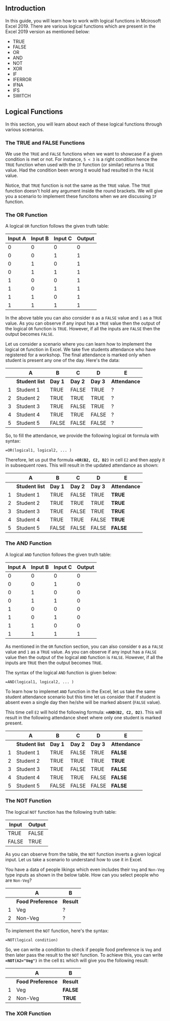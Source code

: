 ## Introduction
In this guide, you will learn how to work with logical functions in Mcirosoft Excel 2019. There are various logical functions which are present in the Excel 2019 version as mentioned below:

- TRUE
- FALSE
- OR
- AND
- NOT
- XOR
- IF  
- IFERROR 
- IFNA 
- IFS
- SWITCH 

## Logical Functions
In this section, you will learn about each of these logical functions through various scenarios.

### The TRUE and FALSE Functions
We use the `TRUE` and `FALSE` functions when we want to showcase if a given condition is met or not. For instance, `5 < 3` is a right condition hence the `TRUE` function when used with the `IF` function (or similar) returns a `TRUE` value. Had the condition been wrong it would had resulted in the `FALSE` value.

Notice, that `TRUE` function is not the same as the `TRUE` value. The `TRUE` function doesn't hold any argument inside the round brackets.
We will give you a scenario to implement these funcitons when we are discussing `IF` function.

### The OR Function
A logical `OR` function follows the given truth table:


| Input A | Input B | Input C | Output |
| --- | --- | --- | --- |
| 0 | 0 | 0 | 0 |
| 0 | 0 | 1 | 1 |
| 0 | 1 | 0 | 1 |
| 0 | 1 | 1 | 1 |
| 1 | 0 | 0 | 1 |
| 1 | 0 | 1 | 1 |
| 1 | 1 | 0 | 1 |
| 1 | 1 | 1 | 1 |

In the above table you can also consider `0` as a `FALSE` value and `1` as a `TRUE` value. As you can observe if any input has a `TRUE` value then the output of the logical `OR` function is `TRUE`. However, if all the inputs are `FALSE` then the output becomes `FALSE`. 

Let us consider a scenario where you can learn how to implement the logical `OR` function in Excel. We take five students attendance who have registered for a workshop. The final attendance is marked only when student is present any one of the day. Here's the data:

| | A | B | C | D | E |
| --- | --- | --- | --- | --- | --- |
| | **Student list** | **Day 1** | **Day 2** | **Day 3** | **Attendance** |
| 1 | Student 1    | TRUE  | FALSE | TRUE  | ? |
| 2 | Student 2    | TRUE  | TRUE  | TRUE  | ? |
| 3 | Student 3    | TRUE  | FALSE | TRUE  | ? |
| 4 | Student 4    | TRUE  | TRUE  | FALSE | ? |
| 5 | Student 5    | FALSE | FALSE | FALSE | ? |

So, to fill the attendance, we provide the following logical `OR` formula with syntax:


```
=OR(logical1, logical2, ... )
```

Therefore, let us put the formula **`=OR(B2, C2, D2)`** in cell `E2` and then apply it in subsequent rows. This will result in the updated attendance as shown:


| | A | B | C | D | E |
| --- | --- | --- | --- | --- | --- |
| | **Student list** | **Day 1** | **Day 2** | **Day 3** | **Attendance** |
| 1 | Student 1    | TRUE  | FALSE | TRUE  | **TRUE** |
| 2 | Student 2    | TRUE  | TRUE  | TRUE  | **TRUE** |
| 3 | Student 3    | TRUE  | FALSE | TRUE  | **TRUE** |
| 4 | Student 4    | TRUE  | TRUE  | FALSE | **TRUE** |
| 5 | Student 5    | FALSE | FALSE | FALSE | **FALSE** |

### The AND Function
A logical `AND` function follows the given truth table:


| Input A | Input B | Input C | Output |
| --- | --- | --- | --- |
| 0 | 0 | 0 | 0 |
| 0 | 0 | 1 | 0 |
| 0 | 1 | 0 | 0 |
| 0 | 1 | 1 | 0 |
| 1 | 0 | 0 | 0 |
| 1 | 0 | 1 | 0 |
| 1 | 1 | 0 | 0 |
| 1 | 1 | 1 | 1 |

As mentioned in the `OR` function section, you can also consider `0` as a `FALSE` value and `1` as a `TRUE` value. As you can observe if any input has a `FALSE` value then the output of the logical `AND` function is `FALSE`. However, if all the inputs are `TRUE` then the output becomes `TRUE`. 

The syntax of the logical `AND` function is given below:


```
=AND(logical1, logical2, ... )
```

To learn how to implemet `AND` function in the Excel, let us take the same student attendance scenario but this time let us consider that if student is absent even a single day then he/she will be marked absent (`FALSE` value).

This time cell `E2` will hold the following formula: **`=AND(B2, C2, D2)`**. This will result in the following attendance sheet where only one student is marked present.


| | A | B | C | D | E |
| --- | --- | --- | --- | --- | --- |
| | **Student list** | **Day 1** | **Day 2** | **Day 3** | **Attendance** |
| 1 | Student 1    | TRUE  | FALSE | TRUE  | **FALSE** |
| 2 | Student 2    | TRUE  | TRUE  | TRUE  | **TRUE** |
| 3 | Student 3    | TRUE  | FALSE | TRUE  | **FALSE** |
| 4 | Student 4    | TRUE  | TRUE  | FALSE | **FALSE** |
| 5 | Student 5    | FALSE | FALSE | FALSE | **FALSE** |

### The NOT Function
The logical `NOT` function has the following truth table:

| Input | Output | 
| --- | --- |
| TRUE | FALSE |
| FALSE | TRUE |

As you can observe from the table, the `NOT` function inverts a given logical input. Let us take a scenario to understand how to use it in Excel.

You have a data of people likings which even includes their `Veg` and `Non-Veg` type inputs as shown in the below table. How can you select people who are `Non-Veg`?


| | A | B |
| --- | --- | --- |
| | **Food Preference** | **Result** |
| 1 | Veg | ? |
| 2 | Non-Veg | ? |

To implement the `NOT` function, here's the syntax:


```
=NOT(logical condition)
```

So, we can write a condition to check if people food preference is `Veg` and then later pass the result to the `NOT` function. To achieve this, you can write **`=NOT(A2="Veg")`** in the cell `B1` which will give you the following result:


| | A | B |
| --- | --- | --- |
| | **Food Preference** | **Result** |
| 1 | Veg | **FALSE** |
| 2 | Non-Veg | **TRUE** |


### The XOR Function
